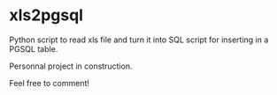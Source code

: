 # xls2pgsql
Python script to read xls file and turn it into SQL script for inserting in a PGSQL table.

Personnal project in construction.

Feel free to comment!